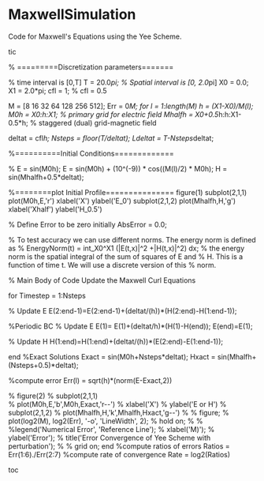 # MaxwellSimulation
Code for Maxwell's Equations using the Yee Scheme.


tic


% =========Discretization parameters=======

% time interval is [0,T]
T = 20.0*pi; 
% Spatial interval is [0, 2.0*pi]
X0 = 0.0; 
X1 = 2.0*pi;
cfl = 1; 
% cfl = 0.5


M = [8 16 32 64 128 256 512];
Err = 0*M;
for l = 1:length(M)
  h = (X1-X0)/M(l);
  M0h = X0:h:X1; % primary grid for electric field
  Mhalfh = X0+0.5*h:h:X1-0.5*h; % staggered (dual) grid-magnetic field 
                                               
  deltat = cfl*h; 
  Nsteps = floor(T/deltat);
  Ldeltat = T-Nsteps*deltat;

%==========Initial Conditions=============

 % E = sin(M0h);
 E = sin(M0h) + (10^(-9)) * cos((M(l)/2) * M0h);
 H = sin(Mhalfh+0.5*deltat);


%========plot Initial Profile===============
figure(1)
subplot(2,1,1)
plot(M0h,E,'r')
xlabel('X')
ylabel('E_0')
subplot(2,1,2)
plot(Mhalfh,H,'g')
xlabel('Xhalf')
ylabel('H_0.5')


% Define Error to be zero initially 
AbsError = 0.0;

% To test accuracy we can use different norms. The energy norm is defined as
%         EnergyNorm(t) = int_X0^X1 (|E(t,x)|^2 +|H(t,x)|^2) dx; 
% the energy norm is the spatial integral of the sum of squares of E and
% H. This is a function of time t. We will use a discrete version of this
% norm. 

% Main Body of Code Update the Maxwell Curl Equations

for Timestep = 1:Nsteps
  
   % Update E
   E(2:end-1)=E(2:end-1)+(deltat/(h))*(H(2:end)-H(1:end-1)); 
    
   %Periodic BC
   % Update E
   E(1)= E(1)+(deltat/h)*(H(1)-H(end));
   E(end)=E(1);

   % Update H
   H(1:end)=H(1:end)+(deltat/(h))*(E(2:end)-E(1:end-1));

end
 %Exact Solutions
  Exact = sin(M0h+Nsteps*deltat);
  Hxact = sin(Mhalfh+(Nsteps+0.5)*deltat);
  
  %compute error 
  Err(l) = sqrt(h)*(norm(E-Exact,2))

 % figure(2)
 % subplot(2,1,1)  
 % plot(M0h,E,'b',M0h,Exact,'r--')
 % xlabel('X')
 % ylabel('E or H')
 % subplot(2,1,2)
 % plot(Mhalfh,H,'k',Mhalfh,Hxact,'g--')
   % 
   % figure;
   %  plot(log2(M), log2(Err), '-o', 'LineWidth', 2);
   %  hold on;
   %  % %legend('Numerical Error', 'Reference Line');
   %  xlabel('M)');
   %  ylabel('Error');
   %  title('Error Convergence of Yee Scheme with perturbation');
   %  % grid on;
end
%compute ratios of errors
Ratios = Err(1:6)./Err(2:7)
%compute rate of convergence
Rate = log2(Ratios)

toc

